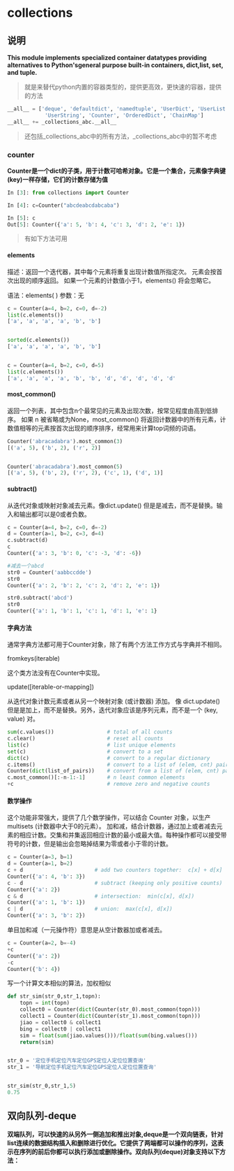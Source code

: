 # collections

## 说明
**This module implements specialized container datatypes providing alternatives to Python'sgeneral purpose built-in containers, dict,list, set, and tuple.**
> 就是来替代python内置的容器类型的，提供更高效，更快速的容器，提供的方法
```python
__all__ = ['deque', 'defaultdict', 'namedtuple', 'UserDict', 'UserList',
            'UserString', 'Counter', 'OrderedDict', 'ChainMap']
__all__ += _collections_abc.__all__
```
>还包括_collections_abc中的所有方法，_collections_abc中的暂不考虑


### counter
**Counter是一个dict的子类，用于计数可哈希对象。它是一个集合，元素像字典键(key)一样存储，它们的计数存储为值**
```python
In [3]: from collections import Counter

In [4]: c=Counter("abcdeabcdabcaba")

In [5]: c
Out[5]: Counter({'a': 5, 'b': 4, 'c': 3, 'd': 2, 'e': 1})
```
> 有如下方法可用
#### elements
描述：返回一个迭代器，其中每个元素将重复出现计数值所指定次。 元素会按首次出现的顺序返回。 如果一个元素的计数值小于1，elements() 将会忽略它。

语法：elements( )
参数：无
```python
c = Counter(a=4, b=2, c=0, d=-2)
list(c.elements())
['a', 'a', 'a', 'a', 'b', 'b']


sorted(c.elements())
['a', 'a', 'a', 'a', 'b', 'b']


c = Counter(a=4, b=2, c=0, d=5)
list(c.elements())
['a', 'a', 'a', 'a', 'b', 'b', 'd', 'd', 'd', 'd', 'd'
```

#### most_common()
返回一个列表，其中包含n个最常见的元素及出现次数，按常见程度由高到低排序。 如果 n 被省略或为None，most_common() 将返回计数器中的所有元素，计数值相等的元素按首次出现的顺序排序，经常用来计算top词频的词语。

```python
Counter('abracadabra').most_common(3)
[('a', 5), ('b', 2), ('r', 2)]


Counter('abracadabra').most_common(5)
[('a', 5), ('b', 2), ('r', 2), ('c', 1), ('d', 1)]
```

#### subtract()
从迭代对象或映射对象减去元素。像dict.update() 但是是减去，而不是替换。输入和输出都可以是0或者负数。
```python
c = Counter(a=4, b=2, c=0, d=-2)
d = Counter(a=1, b=2, c=3, d=4)
c.subtract(d)
c
Counter({'a': 3, 'b': 0, 'c': -3, 'd': -6})

#减去一个abcd
str0 = Counter('aabbccdde')
str0
Counter({'a': 2, 'b': 2, 'c': 2, 'd': 2, 'e': 1})

str0.subtract('abcd')
str0
Counter({'a': 1, 'b': 1, 'c': 1, 'd': 1, 'e': 1}
```

#### 字典方法
通常字典方法都可用于Counter对象，除了有两个方法工作方式与字典并不相同。

fromkeys(iterable)

这个类方法没有在Counter中实现。

update([iterable-or-mapping])

从迭代对象计数元素或者从另一个映射对象 (或计数器) 添加。 像 dict.update() 但是是加上，而不是替换。另外，迭代对象应该是序列元素，而不是一个 (key, value) 对。

```python
sum(c.values())                 # total of all counts
c.clear()                       # reset all counts
list(c)                         # list unique elements
set(c)                          # convert to a set
dict(c)                         # convert to a regular dictionary
c.items()                       # convert to a list of (elem, cnt) pairs
Counter(dict(list_of_pairs))    # convert from a list of (elem, cnt) pairs
c.most_common()[:-n-1:-1]       # n least common elements
+c                              # remove zero and negative counts
```

#### 数学操作
这个功能非常强大，提供了几个数学操作，可以结合 Counter 对象，以生产 multisets (计数器中大于0的元素）。 加和减，结合计数器，通过加上或者减去元素的相应计数。交集和并集返回相应计数的最小或最大值。每种操作都可以接受带符号的计数，但是输出会忽略掉结果为零或者小于零的计数。

```python
c = Counter(a=3, b=1)
d = Counter(a=1, b=2)
c + d                       # add two counters together:  c[x] + d[x]
Counter({'a': 4, 'b': 3})
c - d                       # subtract (keeping only positive counts)
Counter({'a': 2})
c & d                       # intersection:  min(c[x], d[x]) 
Counter({'a': 1, 'b': 1})
c | d                       # union:  max(c[x], d[x])
Counter({'a': 3, 'b': 2})
```

单目加和减（一元操作符）意思是从空计数器加或者减去。
```python
c = Counter(a=2, b=-4)
+c
Counter({'a': 2})
-c
Counter({'b': 4})
```
写一个计算文本相似的算法，加权相似
```python
def str_sim(str_0,str_1,topn):
    topn = int(topn)
    collect0 = Counter(dict(Counter(str_0).most_common(topn)))
    collect1 = Counter(dict(Counter(str_1).most_common(topn)))       
    jiao = collect0 & collect1
    bing = collect0 | collect1       
    sim = float(sum(jiao.values()))/float(sum(bing.values()))        
    return(sim)         


str_0 = '定位手机定位汽车定位GPS定位人定位位置查询'         
str_1 = '导航定位手机定位汽车定位GPS定位人定位位置查询'         


str_sim(str_0,str_1,5)    
0.75  
```

## 双向队列-deque
**双端队列，可以快速的从另外一侧追加和推出对象,deque是一个双向链表，针对list连续的数据结构插入和删除进行优化。它提供了两端都可以操作的序列，这表示在序列的前后你都可以执行添加或删除操作。双向队列(deque)对象支持以下方法：**
